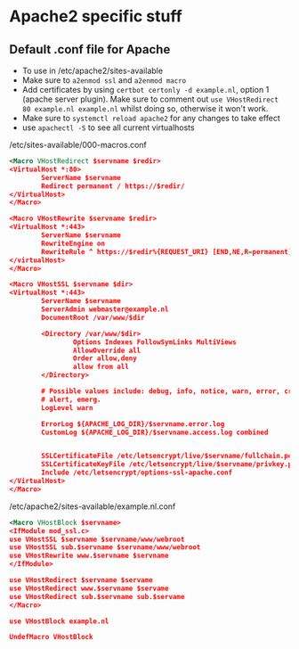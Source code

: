 # Apache2 specific stuff

## Default .conf file for Apache

- To use in /etc/apache2/sites-available
- Make sure to `a2enmod ssl` and `a2enmod macro`
- Add certificates by using `certbot certonly -d example.nl`, option 1 (apache server plugin). Make sure to comment out `use VHostRedirect 80 example.nl example.nl` whilst doing so, otherwise it won't work.
- Make sure to `systemctl reload apache2` for any changes to take effect
- use `apachectl -S` to see all current virtualhosts

/etc/sites-available/000-macros.conf
```xml
<Macro VHostRedirect $servname $redir>
<VirtualHost *:80>
        ServerName $servname
        Redirect permanent / https://$redir/
</VirtualHost>
</Macro>

<Macro VHostRewrite $servname $redir>
<VirtualHost *:443>
        ServerName $servname
        RewriteEngine on
        RewriteRule ^ https://$redir%{REQUEST_URI} [END,NE,R=permanent]
</virtualHost>
</Macro>

<Macro VHostSSL $servname $dir>
<VirtualHost *:443>
        ServerName $servname
        ServerAdmin webmaster@example.nl
        DocumentRoot /var/www/$dir

        <Directory /var/www/$dir>
                Options Indexes FollowSymLinks MultiViews
                AllowOverride all
                Order allow,deny
                allow from all
        </Directory>

        # Possible values include: debug, info, notice, warn, error, crit,
        # alert, emerg.
        LogLevel warn

        ErrorLog ${APACHE_LOG_DIR}/$servname.error.log
        CustomLog ${APACHE_LOG_DIR}/$servname.access.log combined


        SSLCertificateFile /etc/letsencrypt/live/$servname/fullchain.pem
        SSLCertificateKeyFile /etc/letsencrypt/live/$servname/privkey.pem
        Include /etc/letsencrypt/options-ssl-apache.conf
</VirtualHost>
</Macro>
```

/etc/apache2/sites-available/example.nl.conf
```xml
<Macro VHostBlock $servname>
<IfModule mod_ssl.c>
use VHostSSL $servname $servname/www/webroot
use VHostSSL sub.$servname $servname/www/webroot
use VHostRewrite www.$servname $servname
</IfModule>

use VHostRedirect $servname $servame
use VHostRedirect www.$servname $servame
use VHostRedirect sub.$servname sub.$servame
</Macro>

use VHostBlock example.nl

UndefMacro VHostBlock
```
